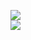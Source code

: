 [![](https://img.shields.io/badge/Made%20With-Github%20Spray-lightgrey.svg?style=for-the-badge&logo=github)](https://github.com/Annihil/github-spray#16323)  
[![](https://i.imgur.com/2DrTn0Z.gif)](https://github.com/Annihil/github-spray)